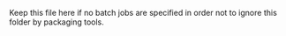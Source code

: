 Keep this file here if no batch jobs are specified in order not to ignore this folder by packaging tools.